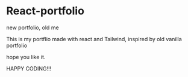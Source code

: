 # React-portfolio
new portfolio, old me

This is my portflio made with react and Tailwind,
inspired by old vanilla portfolio

hope you like it.

HAPPY CODING!!!
